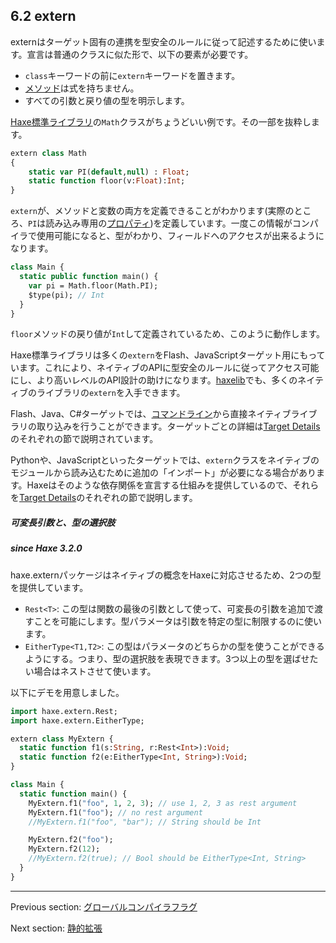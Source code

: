## 6.2 extern

externはターゲット固有の連携を型安全のルールに従って記述するために使います。宣言は普通のクラスに似た形で、以下の要素が必要です。

* `class`キーワードの前に`extern`キーワードを置きます。
* [メソッド](class-field-method.md)は式を持ちません。
* すべての引数と戻り値の型を明示します。

[Haxe標準ライブラリ](std.md)の`Math`クラスがちょうどいい例です。その一部を抜粋します。

```haxe
extern class Math
{
	static var PI(default,null) : Float;
	static function floor(v:Float):Int;
}
```

`extern`が、メソッドと変数の両方を定義できることがわかります(実際のところ、`PI`は読み込み専用の[プロパティ](class-field-property.md))を定義しています。一度この情報がコンパイラで使用可能になると、型がわかり、フィールドへのアクセスが出来るようになります。

```haxe
class Main {
  static public function main() {
    var pi = Math.floor(Math.PI);
    $type(pi); // Int
  }
}
```

`floor`メソッドの戻り値が`Int`して定義されているため、このように動作します。

Haxe標準ライブラリは多くの`extern`をFlash、JavaScriptターゲット用にもっています。これにより、ネイティブのAPIに型安全のルールに従ってアクセス可能にし、より高いレベルのAPI設計の助けになります。[haxelib](haxelib.md)でも、多くのネイティブのライブラリの`extern`を入手できます。

Flash、Java、C#ターゲットでは、[コマンドライン](compiler-usage.md)から直接ネイティブライブラリの取り込みを行うことができます。ターゲットごとの詳細は[Target Details](target-details.md)のそれぞれの節で説明されています。

Pythonや、JavaScriptといったターゲットでは、`extern`クラスをネイティブのモジュールから読み込むために追加の「インポート」が必要になる場合があります。Haxeはそのような依存関係を宣言する仕組みを提供しているので、それらを[Target Details](target-details.md)のそれぞれの節で説明します。

##### 可変長引数と、型の選択肢
##### since Haxe 3.2.0

haxe.externパッケージはネイティブの概念をHaxeに対応させるため、2つの型を提供しています。

* `Rest<T>`: この型は関数の最後の引数として使って、可変長の引数を追加で渡すことを可能にします。型パラメータは引数を特定の型に制限するのに使います。
* `EitherType<T1,T2>`: この型はパラメータのどちらかの型を使うことができるようにする。つまり、型の選択肢を表現できます。3つ以上の型を選ばせたい場合はネストさせて使います。

以下にデモを用意しました。

```haxe
import haxe.extern.Rest;
import haxe.extern.EitherType;

extern class MyExtern {
  static function f1(s:String, r:Rest<Int>):Void;
  static function f2(e:EitherType<Int, String>):Void;
}

class Main {
  static function main() {
    MyExtern.f1("foo", 1, 2, 3); // use 1, 2, 3 as rest argument
    MyExtern.f1("foo"); // no rest argument
    //MyExtern.f1("foo", "bar"); // String should be Int

    MyExtern.f2("foo");
    MyExtern.f2(12);
    //MyExtern.f2(true); // Bool should be EitherType<Int, String>
  }
}
```

---

Previous section: [グローバルコンパイラフラグ](lf-condition-compilation-flags.md)

Next section: [静的拡張](lf-static-extension.md)